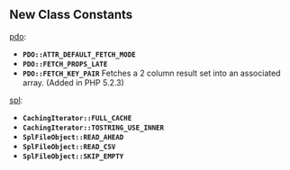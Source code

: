 New Class Constants
-------------------

<a href="/book/pdo.html#简介" class="link">pdo</a>:

-   <span class="simpara"> **`PDO::ATTR_DEFAULT_FETCH_MODE`** </span>
-   <span class="simpara"> **`PDO::FETCH_PROPS_LATE`** </span>
-   <span class="simpara"> **`PDO::FETCH_KEY_PAIR`** </span> <span
    class="simpara"> Fetches a 2 column result set into an associated
    array. (Added in PHP 5.2.3) </span>

<a href="/ref/spl.html" class="link">spl</a>:

-   <span class="simpara"> **`CachingIterator::FULL_CACHE`** </span>
-   <span class="simpara"> **`CachingIterator::TOSTRING_USE_INNER`**
    </span>
-   <span class="simpara"> **`SplFileObject::READ_AHEAD`** </span>
-   <span class="simpara"> **`SplFileObject::READ_CSV`** </span>
-   <span class="simpara"> **`SplFileObject::SKIP_EMPTY`** </span>
